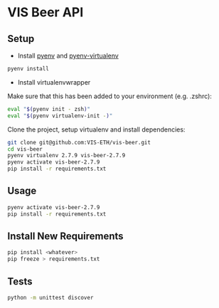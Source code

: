 # VIS Beer API

## Setup

* Install [pyenv](https://github.com/yyuu/pyenv) and [pyenv-virtualenv](https://github.com/yyuu/pyenv-virtualenv)

```sh
pyenv install
```

* Install virtualenvwrapper

Make sure that this has been added to your environment (e.g. .zshrc):

```sh
eval "$(pyenv init - zsh)"
eval "$(pyenv virtualenv-init -)"
```

Clone the project, setup virtualenv and install dependencies:

```sh
git clone git@github.com:VIS-ETH/vis-beer.git
cd vis-beer
pyenv virtualenv 2.7.9 vis-beer-2.7.9
pyenv activate vis-beer-2.7.9
pip install -r requirements.txt
```

## Usage

```sh
pyenv activate vis-beer-2.7.9
pip install -r requirements.txt
```

## Install New Requirements

```sh
pip install <whatever>
pip freeze > requirements.txt
```

## Tests

```sh
python -m unittest discover
```
